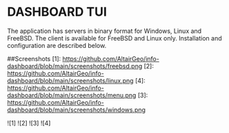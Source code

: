 # DASHBOARD TUI
The application has servers in binary format for Windows, Linux and FreeBSD. The client is available for FreeBSD and Linux only. Installation and configuration are described below.

##Screenshots
[1]: https://github.com/AltairGeo/info-dashboard/blob/main/screenshots/freebsd.png
[2]: https://github.com/AltairGeo/info-dashboard/blob/main/screenshots/linux.png
[4]: https://github.com/AltairGeo/info-dashboard/blob/main/screenshots/menu.png
[3]: https://github.com/AltairGeo/info-dashboard/blob/main/screenshots/windows.png

![1]
![2]
![3]
![4]
